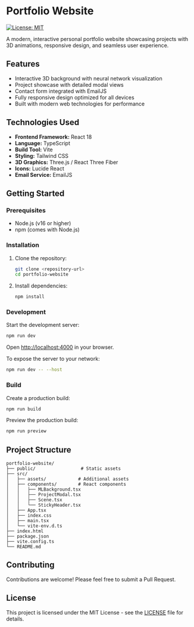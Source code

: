 # Portfolio Website

[![License: MIT](https://img.shields.io/badge/License-MIT-yellow.svg)](https://opensource.org/licenses/MIT)

A modern, interactive personal portfolio website showcasing projects with 3D animations, responsive design, and seamless user experience.

## Features

- Interactive 3D background with neural network visualization
- Project showcase with detailed modal views
- Contact form integrated with EmailJS
- Fully responsive design optimized for all devices
- Built with modern web technologies for performance

## Technologies Used

- **Frontend Framework:** React 18
- **Language:** TypeScript
- **Build Tool:** Vite
- **Styling:** Tailwind CSS
- **3D Graphics:** Three.js / React Three Fiber
- **Icons:** Lucide React
- **Email Service:** EmailJS

## Getting Started

### Prerequisites

- Node.js (v16 or higher)
- npm (comes with Node.js)

### Installation

1. Clone the repository:
   ```bash
   git clone <repository-url>
   cd portfolio-website
   ```

2. Install dependencies:
   ```bash
   npm install
   ```

### Development

Start the development server:
```bash
npm run dev
```
Open [http://localhost:4000](http://localhost:4000) in your browser.

To expose the server to your network:
```bash
npm run dev -- --host
```

### Build

Create a production build:
```bash
npm run build
```

Preview the production build:
```bash
npm run preview
```

## Project Structure

```
portfolio-website/
├── public/                 # Static assets
├── src/
│   ├── assets/            # Additional assets
│   ├── components/        # React components
│   │   ├── MLBackground.tsx
│   │   ├── ProjectModal.tsx
│   │   ├── Scene.tsx
│   │   └── StickyHeader.tsx
│   ├── App.tsx
│   ├── index.css
│   ├── main.tsx
│   └── vite-env.d.ts
├── index.html
├── package.json
├── vite.config.ts
└── README.md
```

## Contributing

Contributions are welcome! Please feel free to submit a Pull Request.

## License

This project is licensed under the MIT License - see the [LICENSE](LICENSE) file for details.


